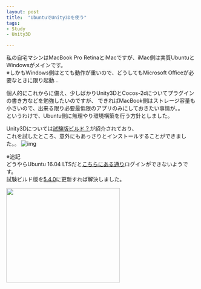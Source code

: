 ```yaml
---
layout: post
title:  "UbuntuでUnity3Dを使う"
tags:
- Study
- Unity3D

---
```

私の自宅マシンはMacBook Pro RetinaとiMacですが、iMac側は実質UbuntuとWindowsがメインです。  
※しかもWindows側はとても動作が重いので、どうしてもMicrosoft Officeが必要なときに限り起動...  

個人的にこれからに備え、少しばかりUnity3DとCocos-2dについてプラグインの書き方などを勉強したいのですが、
できればMacBook側はストレージ容量も小さいので、出来る限り必要最低限のアプリのみにしておきたい事情が。。  
というわけで、Ubuntu側に無理やり環境構築を行う方針としました。

Unity3Dについては[試験版ビルド？][Unity3D_on_Ubuntu]が紹介されており、  
これを試したところ、意外にもあっさりとインストールすることができました。。
![img](https://watarusuzuki.github.io/assets/images/unity3donubuntu.png)

※追記  
どうやらUbuntu 16.04 LTSだと[こちらにある通り][CannotLoginUbuntu16]ログインができないようです。  
試験ビルド版を[5.4.0](http://download.unity3d.com/download_unity/linux/unity-editor-5.4.0b18+20160524_amd64.deb)に更新すれば解決しました。


<a href="https://px.a8.net/svt/ejp?a8mat=2TGWP4+E51N02+50+4YNR7L" target="_blank" rel="nofollow">
<img border="0" width="300" height="250" alt="" src="https://www25.a8.net/svt/bgt?aid=170430088855&wid=001&eno=01&mid=s00000000018030008000&mc=1"></a>
<img border="0" width="1" height="1" src="https://www10.a8.net/0.gif?a8mat=2TGWP4+E51N02+50+4YNR7L" alt="">


[Unity3D_on_Ubuntu]: https://blogs.unity3d.com/2015/07/01/the-state-of-unity-on-linux/
[CannotLoginUbuntu16]: http://askubuntu.com/questions/776991/cant-login-unity-game-engine-on-ubuntu-16-04-lts
